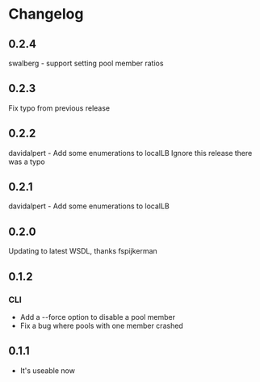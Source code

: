 # Changelog
## 0.2.4
swalberg - support setting pool member ratios
## 0.2.3
Fix typo from previous release
## 0.2.2
davidalpert - Add some enumerations to localLB
Ignore this release there was a typo
## 0.2.1
davidalpert - Add some enumerations to localLB

## 0.2.0
Updating to latest WSDL, thanks fspijkerman

## 0.1.2
### CLI
* Add a --force option to disable a pool member
* Fix a bug where pools with one member crashed

## 0.1.1
* It's useable now
